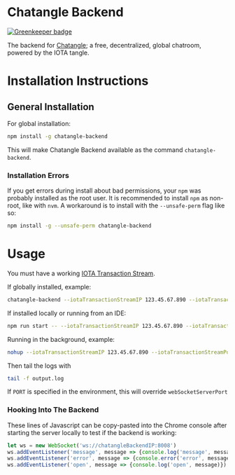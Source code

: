 # Chatangle Backend

[![Greenkeeper badge](https://badges.greenkeeper.io/pRizz/Chatangle-Backend.svg)](https://greenkeeper.io/)

The backend for [Chatangle](https://github.com/pRizz/Chatangle); a free, decentralized, global chatroom, powered by the IOTA tangle.

# Installation Instructions

## General Installation
For global installation:

```bash
npm install -g chatangle-backend
```

This will make Chatangle Backend available as the command `chatangle-backend`.

### Installation Errors
If you get errors during install about bad permissions, your `npm` was probably installed as the root user. It is recommended to install `npm` as non-root, like with `nvm`. A workaround is to install with the `--unsafe-perm` flag like so:

```bash
npm install -g --unsafe-perm chatangle-backend
```

# Usage
You must have a working [IOTA Transaction Stream](https://github.com/pRizz/IOTA-Transaction-Stream).

If globally installed, example:

```bash
chatangle-backend --iotaTransactionStreamIP 123.45.67.890 --iotaTransactionStreamPort 8008 --isIotaTransactionStreamSecured false --webSocketServerPort 8008
```

If installed locally or running from an IDE:

```bash
npm run start -- --iotaTransactionStreamIP 123.45.67.890 --iotaTransactionStreamPort 8008 --isIotaTransactionStreamSecured false --webSocketServerPort 8008
```

Running in the background, example: 

```bash
nohup --iotaTransactionStreamIP 123.45.67.890 --iotaTransactionStreamPort 8008 --isIotaTransactionStreamSecured false --webSocketServerPort 8008 >> output.log &
```

Then tail the logs with 

```bash
tail -f output.log
```

If `PORT` is specified in the environment, this will override `webSocketServerPort`

### Hooking Into The Backend

These lines of Javascript can be copy-pasted into the Chrome console after starting the server locally to test if the backend is working:

```Javascript
let ws = new WebSocket('ws://chatangleBackendIP:8008')
ws.addEventListener('message', message => {console.log('message', message)})
ws.addEventListener('error', message => {console.error('error', message)})
ws.addEventListener('open', message => {console.log('open', message)})
```